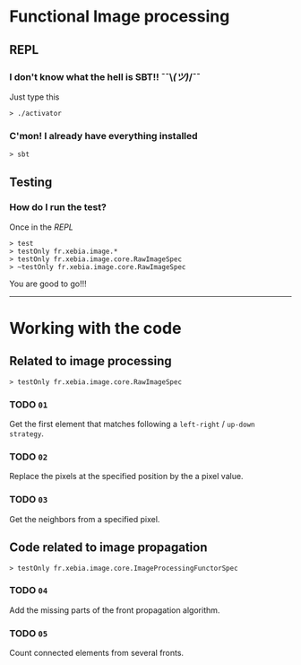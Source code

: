 Functional Image processing
======

## REPL

### I don't know what the hell is SBT!! ¯¯\\_(ツ)_/¯¯ 

Just type this

```
> ./activator
```

### C'mon! I already have everything installed

```
> sbt
```

## Testing

### How do I run the test?

Once in the _REPL_

```
> test
> testOnly fr.xebia.image.*
> testOnly fr.xebia.image.core.RawImageSpec
> ~testOnly fr.xebia.image.core.RawImageSpec
```

You are good to go!!!

------

# Working with the code

## Related to image processing

```
> testOnly fr.xebia.image.core.RawImageSpec
```

### TODO `01`
Get the first element that matches following a `left-right` / `up-down strategy`.

### TODO `02`
Replace the pixels at the specified position by the a pixel value.

### TODO `03`
Get the neighbors from a specified pixel.

## Code related to image propagation

```
> testOnly fr.xebia.image.core.ImageProcessingFunctorSpec
```

### TODO `04`
Add the missing parts of the front propagation algorithm.

### TODO `05`
Count connected elements from several fronts.
